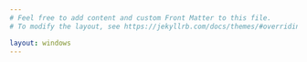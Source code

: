 ```yaml
---
# Feel free to add content and custom Front Matter to this file.
# To modify the layout, see https://jekyllrb.com/docs/themes/#overriding-theme-defaults

layout: windows
---
```


<style>
  #welcome-content-source {
    display: none;
    background: #e9e9e9;
    font-family: Tahoma, "MS Sans Serif", Arial, sans-serif;
    color: #222;
    padding: 24px 32px;
    box-shadow: 0 1px 0 #fff inset;
    min-width: 400px;
    max-width: 520px;
  }

  .welcome-wrapper {
      width: 100%;
      height: 100%;
      background: white;
  }

  .banner {
    font-size: 2em;
    font-weight: bold;
    color: #000080;
    margin-bottom: 18px;
    letter-spacing: 0.5px;
    padding-left: 10px;
  }

  .content-wrapper {
    display: flex;
    margin-top: 20px;
    height: calc(100% - 60px);
    width: 100%;
  }

  .options-panel {
    min-width: 170px;
    height: fit-content;
    flex: 2;
    margin-right: 10px;
  }

  .options-list {
    list-style: none;
    margin: 0;
    padding: 0;
  }

  .option {
    padding: 7px 16px;
    cursor: pointer;
    font-size: 1em;
    transition: background 0.15s, color 0.15s;
  }

  .option:hover,
  .option.active {
    background: #c0d3eb;
    color: #000080;
    font-weight: bold;
  }

  .detail-panel {
    flex: 3;
    min-width: 200px;
  }

  .detail-panel h2 {
    color: #000080;
    font-size: 1.25em;
    margin-top: 0;
    margin-bottom: 10px;
    font-weight: bold;
  }

  .detail-panel p {
    margin: 0 0 8px 0;
    font-size: 1em;
  }

  .welcome-detail {
    display: none;
  }

  #welcome-intro {
    display: block;
  }
</style>

<div id="welcome-content-source">
  <div class="welcome-wrapper">
    <div class="banner">
    aziz rahmad.
    </div>

    <div class="content-wrapper">
      <div class="options-panel">
      <div style="background-color: black; color: white; padding-left: 5px;">C O N T E N T S</div>
        <ul class="options-list">
          {% for option in site.data.welcome.options %}
          <li class="option" onmouseover="welcomeShowDetail('{{ option.id }}')">{{ option.title }}</li>
          {% endfor %}
        </ul>
      </div>

      <div class="detail-panel">
        <div id="welcome-intro" class="welcome-detail">
          <h2>{{ site.data.welcome.intro.title }}</h2>
          <p>{{ site.data.welcome.intro.content }}</p>
        </div>
        {% for option in site.data.welcome.options %}
        <div id="{{ option.id }}" class="welcome-detail">
          <h2>{{ option.title }}</h2> <!-- Added option title to detail panel -->
          <p>{{ option.content }}</p>
        </div>
        {% endfor %}
      </div>
    </div>
  </div>
</div>

